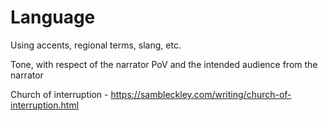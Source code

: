# Language

<link rel="stylesheet" href="/css_overrides/light.css">

Using accents, regional terms, slang, etc.

Tone, with respect of the narrator PoV and the intended audience from the narrator

Church of interruption - https://sambleckley.com/writing/church-of-interruption.html